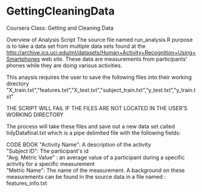 GettingCleaningData
===================

Coursera Class: Getting and Cleaning Data

Overview of Analysis Script
The source file named run_analysis.R purpose is to take a data set from multiple data sets found at the 
http://archive.ics.uci.edu/ml/datasets/Human+Activity+Recognition+Using+Smartphones web site. These data are measurements from participants'
phones while they are doing various activities. 

This anaysis requires the user to save the following files into their working directory
"X_train.txt","features.txt","X_test.txt","subject_train.txt","y_test.txt","y_train.txt"

THE SCRIPT WILL FAIL IF THE FILES ARE NOT LOCATED IN THE USER'S WORKING DIRECTORY

The process will take these files and save out a new data set called tidyDatafinal.txt which is a pipe delimited file 
with the following fields:

CODE BOOK
"Activity Name": A description of the activity <br/>
"Subject ID": The participant's id  <br/>
"Avg. Metric Value" : an average value of a participant during a specific activity for a specific measurement  <br/>
"Metric Name":  The name of the measurement. A background on these measurements can be found in the source data in a file named : features_info.txt

